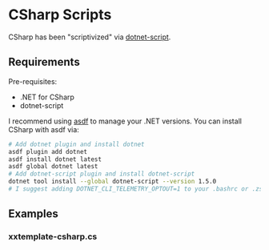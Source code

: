 # CSharp Scripts

CSharp has been "scriptivized" via [dotnet-script](https://github.com/dotnet-script/dotnet-script).

## Requirements

Pre-requisites:

- .NET for CSharp
- dotnet-script

I recommend using [asdf](https://asdf-vm.com/guide/getting-started.html) to manage your .NET versions. You can install CSharp with asdf via:

```bash
# Add dotnet plugin and install dotnet
asdf plugin add dotnet
asdf install dotnet latest
asdf global dotnet latest
# Add dotnet-script plugin and install dotnet-script
dotnet tool install --global dotnet-script --version 1.5.0
# I suggest adding DOTNET_CLI_TELEMETRY_OPTOUT=1 to your .bashrc or .zshrc file

```

## Examples

### xxtemplate-csharp.cs
